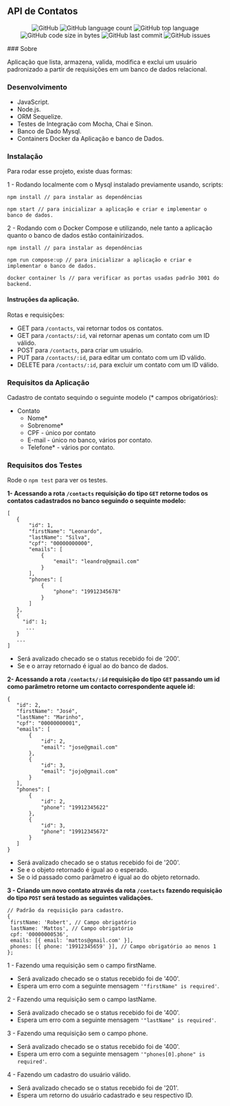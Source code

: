 ## API de Contatos
  <p align="center">
  <img alt="GitHub" src="https://img.shields.io/github/license/RaphaelTaglialegna/backendContacts">
  <img alt="GitHub language count" src="https://img.shields.io/github/languages/count/RaphaelTaglialegna/backendContacts">
  <img alt="GitHub top language" src="https://img.shields.io/github/languages/top/RaphaelTaglialegna/backendContacts">
  <img alt="GitHub code size in bytes" src="https://img.shields.io/github/languages/code-size/RaphaelTaglialegna/backendContacts">
  <img alt="GitHub last commit" src="https://img.shields.io/github/last-commit/RaphaelTaglialegna/backendContacts">
  <img alt="GitHub issues" src="https://img.shields.io/github/issues/RaphaelTaglialegna/backendContacts">
</p>
### Sobre

Aplicação que lista, armazena, valida, modifica e exclui um usuário padronizado a partir de requisições em um banco de dados relacional.

### Desenvolvimento

- JavaScript.
- Node.js.
- ORM Sequelize.
- Testes de Integração com Mocha, Chai e Sinon.
- Banco de Dado Mysql.
- Containers Docker da Aplicação e banco de Dados.

### Instalação 

Para rodar esse projeto, existe duas formas: 

1 - Rodando localmente com o Mysql instalado previamente usando, scripts:  
``` 
npm install // para instalar as dependências

npm start // para inicializar a aplicação e criar e implementar o banco de dados.
```
2 - Rodando com o Docker Compose e utilizando, nele tanto a aplicação quanto o banco de dados estão containirizados.  
``` 
npm install // para instalar as dependências

npm run compose:up // para inicializar a aplicação e criar e implementar o banco de dados.

docker container ls // para verificar as portas usadas padrão 3001 do backend.
```
#### Instruções da aplicação. 

Rotas e requisições: 

- GET para `/contacts`, vai retornar todos os contatos.
- GET para `/contacts/:id`, vai retornar apenas um contato com um ID válido.
- POST para `/contacts`, para criar um usuário.
- PUT para `/contacts/:id`, para editar um contato com um ID válido.
- DELETE para `/contacts/:id`, para excluir um contato com um ID válido.

### Requisitos da Aplicação 

Cadastro de contato sequindo o seguinte modelo (* campos obrigatórios): 
  - Contato 
    - Nome*
    - Sobrenome*
    - CPF - único por contato
    - E-mail - único no banco, vários por contato.
    - Telefone* - vários por contato. 
### Requisitos dos Testes
Rode o `npm test` para ver os testes.

 **1- Acessando a rota `/contacts` requisição do tipo `GET` retorne todos os contatos cadastrados no banco seguindo o sequinte modelo:**
 ```
 [
    {
        "id": 1,
        "firstName": "Leonardo",
        "lastName": "Silva",
        "cpf": "00000000000",
        "emails": [
            {
                "email": "leandro@gmail.com"
            }
        ],
        "phones": [
            {
                "phone": "19912345678"
            }
        ]
    },
    {
      "id": 1;
       ...
    }
    ...
] 
 ```  
  - Será avalizado checado se o status recebido foi  de '200'.
  - Se e o array retornado é igual ao do banco de dados.

 **2- Acessando a rota `/contacts/:id` requisição do tipo `GET`  passando um id como parâmetro retorne um contacto correspondente aquele id:**
 ```
{
    "id": 2,
    "firstName": "José",
    "lastName": "Marinho",
    "cpf": "00000000001",
    "emails": [
        {
            "id": 2,
            "email": "jose@gmail.com"
        },
        {
            "id": 3,
            "email": "jojo@gmail.com"
        }
    ],
    "phones": [
        {
            "id": 2,
            "phone": "19912345622"
        },
        {
            "id": 3,
            "phone": "19912345672"
        }
    ]
}

 ```  
  - Será avalizado checado se o status recebido foi  de '200'.
  - Se e o objeto retornado é igual ao o esperado.
  - Se o id passado como parâmetro é igual ao do objeto retornado.

  **3 - Criando um novo contato através da rota `/contacts` fazendo requisição do tipo `POST` será testado as seguintes validações.**
 
 ```
 // Padrão da requisição para cadastro.
{        
  firstName: 'Robert', // Campo obrigatório
  lastName: 'Mattos', // Campo obrigatório
  cpf: '00000000536',
  emails: [{ email: 'mattos@gmail.com' }],
  phones: [{ phone: '19912345659' }], // Campo obrigatório ao menos 1
};
```

1 - Fazendo uma requisição sem o campo firstName.
- Será avalizado checado se o status recebido foi  de '400'.
- Espera um erro com a seguinte mensagem `'"firstName" is required'`.

2 - Fazendo uma requisição sem o campo lastName.
- Será avalizado checado se o status recebido foi  de '400'.
- Espera um erro com a seguinte mensagem `'"lastName" is required'`.

3 - Fazendo uma requisição sem o campo phone.
- Será avalizado checado se o status recebido foi  de '400'.
- Espera um erro com a seguinte mensagem `'"phones[0].phone" is required'`.

4 - Fazendo um cadastro do usuário válido. 
- Será avalizado checado se o status recebido foi  de '201'.
- Espera um retorno do usuário cadastrado e seu respectivo ID.
